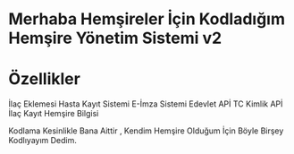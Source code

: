 # Merhaba Hemşireler İçin Kodladığım Hemşire Yönetim Sistemi v2
# Özellikler

<span>İlaç Eklemesi
<span>Hasta Kayıt Sistemi
<span>E-İmza Sistemi 
<span>Edevlet APİ
<span>TC Kimlik APİ
<span>İlaç Kayıt
<span>Hemşire Bilgisi

<span>Kodlama Kesinlikle Bana Aittir , Kendim Hemşire Olduğum İçin Böyle Birşey Kodlıyayım Dedim.

